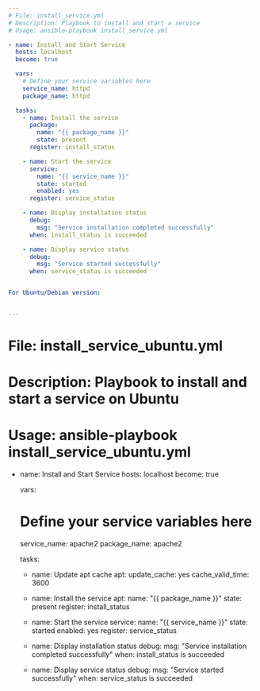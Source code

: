 ```yaml
---
# File: install_service.yml
# Description: Playbook to install and start a service
# Usage: ansible-playbook install_service.yml

- name: Install and Start Service
  hosts: localhost
  become: true

  vars:
    # Define your service variables here
    service_name: httpd
    package_name: httpd

  tasks:
    - name: Install the service
      package:
        name: "{{ package_name }}"
        state: present
      register: install_status

    - name: Start the service
      service:
        name: "{{ service_name }}"
        state: started
        enabled: yes
      register: service_status

    - name: Display installation status
      debug:
        msg: "Service installation completed successfully"
      when: install_status is succeeded

    - name: Display service status
      debug:
        msg: "Service started successfully"
      when: service_status is succeeded


For Ubuntu/Debian version:


---
```

# File: install_service_ubuntu.yml
# Description: Playbook to install and start a service on Ubuntu
# Usage: ansible-playbook install_service_ubuntu.yml

- name: Install and Start Service
  hosts: localhost
  become: true

  vars:
    # Define your service variables here
    service_name: apache2
    package_name: apache2

  tasks:
    - name: Update apt cache
      apt:
        update_cache: yes
        cache_valid_time: 3600

    - name: Install the service
      apt:
        name: "{{ package_name }}"
        state: present
      register: install_status

    - name: Start the service
      service:
        name: "{{ service_name }}"
        state: started
        enabled: yes
      register: service_status

    - name: Display installation status
      debug:
        msg: "Service installation completed successfully"
      when: install_status is succeeded

    - name: Display service status
      debug:
        msg: "Service started successfully"
      when: service_status is succeeded
